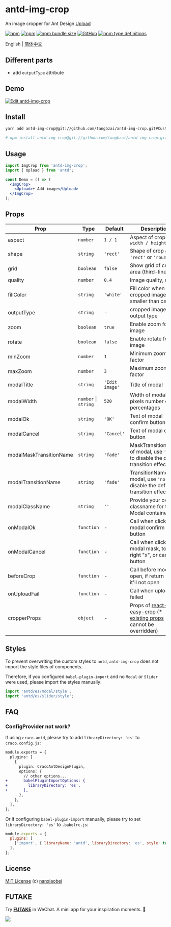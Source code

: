 # antd-img-crop

An image cropper for Ant Design [Upload](https://ant.design/components/upload/)

[![npm](https://img.shields.io/npm/v/antd-img-crop.svg?style=flat-square)](https://www.npmjs.com/package/antd-img-crop)
[![npm](https://img.shields.io/npm/dt/antd-img-crop?style=flat-square)](https://www.npmtrends.com/antd-img-crop)
[![npm bundle size](https://img.shields.io/bundlephobia/minzip/antd-img-crop?style=flat-square)](https://bundlephobia.com/result?p=antd-img-crop)
[![GitHub](https://img.shields.io/github/license/nanxiaobei/antd-img-crop?style=flat-square)](https://github.com/nanxiaobei/antd-img-crop/blob/main/LICENSE)
[![npm type definitions](https://img.shields.io/npm/types/typescript?style=flat-square)](https://github.com/nanxiaobei/antd-img-crop/blob/main/index.d.ts)

English | [简体中文](./README.zh-CN.md)

## Different parts

- add `outputType` attribute

## Demo

[![Edit antd-img-crop](https://codesandbox.io/static/img/play-codesandbox.svg)](https://codesandbox.io/s/antd-img-crop-4qoom5p9x4?fontsize=14&hidenavigation=1&theme=dark)

## Install

```sh
yarn add antd-img-crop@git://github.com/tangbzai/antd-img-crop.git#Custom

# npm install antd-img-crop@git://github.com/tangbzai/antd-img-crop.git#Custom
```

## Usage

```jsx harmony
import ImgCrop from 'antd-img-crop';
import { Upload } from 'antd';

const Demo = () => (
  <ImgCrop>
    <Upload>+ Add image</Upload>
  </ImgCrop>
);
```

## Props

| Prop                    | Type                 | Default        | Description                                                                        |
| ----------------------- | -------------------- | -------------- | ---------------------------------------------------------------------------------- |
| aspect                  | `number`             | `1 / 1`        | Aspect of crop area , `width / height`                                             |
| shape                   | `string`             | `'rect'`       | Shape of crop area, `'rect'` or `'round'`                                          |
| grid                    | `boolean`            | `false`        | Show grid of crop area (third-lines)                                               |
| quality                 | `number`             | `0.4`          | Image quality, `0 ~ 1`                                                             |
| fillColor               | `string`             | `'white'`      | Fill color when cropped image smaller than canvas                                  |
| outputType              | `string`             | -              | cropped image output type                                                          |
| zoom                    | `boolean`            | `true`         | Enable zoom for image                                                              |
| rotate                  | `boolean`            | `false`        | Enable rotate for image                                                            |
| minZoom                 | `number`             | `1`            | Minimum zoom factor                                                                |
| maxZoom                 | `number`             | `3`            | Maximum zoom factor                                                                |
| modalTitle              | `string`             | `'Edit image'` | Title of modal                                                                     |
| modalWidth              | `number` \| `string` | `520`          | Width of modal in pixels number or percentages                                     |
| modalOk                 | `string`             | `'OK'`         | Text of modal confirm button                                                       |
| modalCancel             | `string`             | `'Cancel'`     | Text of modal cancel button                                                        |
| modalMaskTransitionName | `string`             | `'fade'`       | MaskTransitionName of modal, use `'none'` to disable the default transition effect |
| modalTransitionName     | `string`             | `'fade'`       | TransitionName of modal, use `'none'` to disable the default transition effect     |
| modalClassName          | `string`             | `''`           | Provide your own classname for the Modal container                                 |
| onModalOk               | `function`           | -              | Call when click modal confirm button                                               |
| onModalCancel           | `function`           | -              | Call when click modal mask, top right "x", or cancel button                        |
| beforeCrop              | `function`           | -              | Call before modal open, if return `false`, it'll not open                          |
| onUploadFail            | `function`           | -              | Call when upload failed                                                            |
| cropperProps            | `object`             | -              | Props of [react-easy-crop] (\* [existing props] cannot be overridden)              |

## Styles

To prevent overwriting the custom styles to `antd`, `antd-img-crop` does not import the style files of components.

Therefore, if you configured `babel-plugin-import` and no `Modal` or `Slider` were used, please import the styles manually:

```js
import 'antd/es/modal/style';
import 'antd/es/slider/style';
```

## FAQ

### ConfigProvider not work?

If using `craco-antd`, please try to add `libraryDirectory: 'es'` to `craco.config.js`:

```diff
module.exports = {
  plugins: [
    {
      plugin: CracoAntDesignPlugin,
      options: {
        // other options...
+       babelPluginImportOptions: {
+         libraryDirectory: 'es',
+       },
      },
    },
  ],
};
```

Or if configuring `babel-plugin-import` manually, please try to set `libraryDirectory: 'es'` to `.babelrc.js`:

```js
module.exports = {
  plugins: [
    ['import', { libraryName: 'antd', libraryDirectory: 'es', style: true }],
  ],
};
```

## License

[MIT License](https://github.com/nanxiaobei/antd-img-crop/blob/main/LICENSE) (c) [nanxiaobei](https://lee.so/)

[react-easy-crop]: https://github.com/ricardo-ch/react-easy-crop#props
[existing props]: https://github.com/nanxiaobei/antd-img-crop/blob/main/src/easy-crop.tsx#L98-L114

## FUTAKE

Try [**FUTAKE**](https://sotake.com/f) in WeChat. A mini app for your inspiration moments. 🌈

![](https://s3.bmp.ovh/imgs/2022/07/21/452dd47aeb790abd.png)
